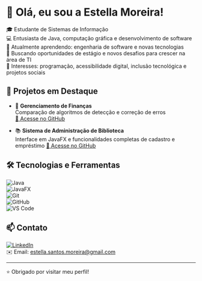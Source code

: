 # 👋 Olá, eu sou a Estella Moreira!

🎓 Estudante de Sistemas de Informação  
💻 Entusiasta de Java, computação gráfica e desenvolvimento de software  
🌱 Atualmente aprendendo: engenharia de software e novas tecnologias  
🚀 Buscando oportunidades de estágio e novos desafios para crescer na área de TI  
🎯 Interesses: programação, acessibilidade digital, inclusão tecnológica e projetos sociais  

## 💼 Projetos em Destaque

- 💸 **Gerenciamento de Finanças**  
  Comparação de algoritmos de detecção e correção de erros  
  [🔗 Acesse no GitHub](https://github.com/Estella008/GerenciamentoDeFinancas.git)

- 📚 **Sistema de Administração de Biblioteca**  
  Interface em JavaFX e funcionalidades completas de cadastro e empréstimo
  [🔗 Acesse no GitHub](https://github.com/Estella008/Library.git)

 

## 🛠️ Tecnologias e Ferramentas

![Java](https://img.shields.io/badge/-Java-007396?style=flat&logo=java)  
![JavaFX](https://img.shields.io/badge/-JavaFX-blue?style=flat)  
![Git](https://img.shields.io/badge/-Git-F05032?style=flat&logo=git)  
![GitHub](https://img.shields.io/badge/-GitHub-181717?style=flat&logo=github)  
![VS Code](https://img.shields.io/badge/-VSCode-007ACC?style=flat&logo=visual-studio-code)

## 📫 Contato

[![LinkedIn](https://img.shields.io/badge/-LinkedIn-blue?style=flat&logo=linkedin)](https://www.linkedin.com/in/Estella008/)  
✉️ Email: estella.santos.moreira@gmail.com

---

⭐ Obrigado por visitar meu perfil!
